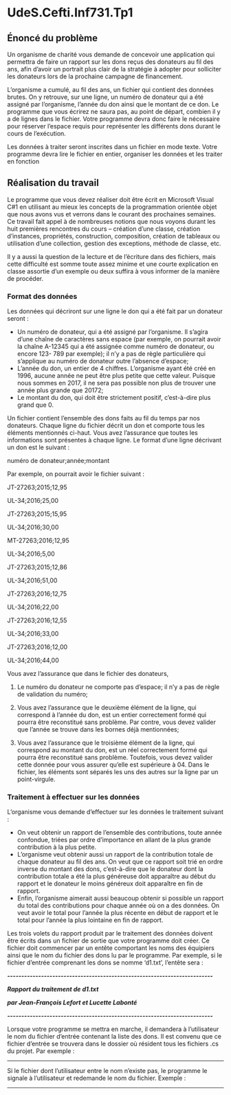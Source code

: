 # UdeS.Cefti.Inf731.Tp1

## Énoncé du problème

Un organisme de charité vous demande de concevoir une application qui
permettra de faire un rapport sur les dons reçus des donateurs au fil des ans, afin
d’avoir un portrait plus clair de la stratégie à adopter pour solliciter les donateurs
lors de la prochaine campagne de financement.

L’organisme a cumulé, au fil des ans, un fichier qui contient des données brutes.
On y retrouve, sur une ligne, un numéro de donateur qui a été assigné par
l’organisme, l’année du don ainsi que le montant de ce don. Le programme que
vous écrirez ne saura pas, au point de départ, combien il y a de lignes dans le
fichier. Votre programme devra donc faire le nécessaire pour réserver l’espace
requis pour représenter les différents dons durant le cours de l’exécution.

Les données à traiter seront inscrites dans un fichier en mode texte. Votre
programme devra lire le fichier en entier, organiser les données et les traiter en
fonction

## Réalisation du travail

Le programme que vous devez réaliser doit être écrit en Microsoft Visual C#1 en
utilisant au mieux les concepts de la programmation orientée objet que nous
avons vus et verrons dans le courant des prochaines semaines. Ce travail fait
appel à de nombreuses notions que nous voyons durant les huit premières
rencontres du cours – création d’une classe, création d’instances, propriétés,
construction, composition, création de tableaux ou utilisation d’une collection,
gestion des exceptions, méthode de classe, etc.

Il y a aussi la question de la lecture et de l’écriture dans des fichiers, mais cette
difficulté est somme toute assez minime et une courte explication en classe
assortie d’un exemple ou deux suffira à vous informer de la manière de procéder.

### Format des données

Les données qui décriront sur une ligne le don qui a été fait par un donateur
seront :

- Un numéro de donateur, qui a été assigné par l’organisme. Il s’agira d’une
chaîne de caractères sans espace (par exemple, on pourrait avoir la chaîne
A-12345 qui a été assignée comme numéro de donateur, ou encore 123-
789 par exemple); il n’y a pas de règle particulière qui s’applique au
numéro de donateur outre l’absence d’espace;
- L’année du don, un entier de 4 chiffres. L’organisme ayant été créé en
1996, aucune année ne peut être plus petite que cette valeur. Puisque nous
sommes en 2017, il ne sera pas possible non plus de trouver une année
plus grande que 20172;
- Le montant du don, qui doit être strictement positif, c’est-à-dire plus
grand que 0.

Un fichier contient l’ensemble des dons faits au fil du temps par nos donateurs.
Chaque ligne du fichier décrit un don et comporte tous les éléments mentionnés
ci-haut. Vous avez l’assurance que toutes les informations sont présentes à
chaque ligne. Le format d’une ligne décrivant un don est le suivant :

numéro de donateur;année;montant

Par exemple, on pourrait avoir le fichier suivant :

JT-27263;2015;12,95

UL-34;2016;25,00

JT-27263;2015;15,95

UL-34;2016;30,00

MT-27263;2016;12,95

UL-34;2016;5,00

JT-27263;2015;12,86

UL-34;2016;51,00

JT-27263;2016;12,75

UL-34;2016;22,00

JT-27263;2016;12,55

UL-34;2016;33,00

JT-27263;2016;12,00

UL-34;2016;44,00

Vous avez l’assurance que dans le fichier des donateurs,
1. Le numéro du donateur ne comporte pas d’espace; il n’y a pas de règle de
validation du numéro;

2. Vous avez l’assurance que le deuxième élément de la ligne, qui correspond
à l’année du don, est un entier correctement formé qui pourra être
reconstitué sans problème. Par contre, vous devez valider que l’année se
trouve dans les bornes déjà mentionnées;

3. Vous avez l’assurance que le troisième élément de la ligne, qui correspond
au montant du don, est un réel correctement formé qui pourra être
reconstitué sans problème. Toutefois, vous devez valider cette donnée
pour vous assurer qu’elle est supérieure à 04.
Dans le fichier, les éléments sont séparés les uns des autres sur la ligne par un
point-virgule. 

### Traitement à effectuer sur les données

L’organisme vous demande d’effectuer sur les données le traitement suivant :

- On veut obtenir un rapport de l’ensemble des contributions, toute année
confondue, triées par ordre d’importance en allant de la plus grande
contribution à la plus petite.
- L’organisme veut obtenir aussi un rapport de la contribution totale de
chaque donateur au fil des ans. On veut que ce rapport soit trié en ordre
inverse du montant des dons, c’est-à-dire que le donateur dont la
contribution totale a été la plus généreuse doit apparaître au début du
rapport et le donateur le moins généreux doit apparaître en fin de rapport.
- Enfin, l’organisme aimerait aussi beaucoup obtenir si possible un rapport
du total des contributions pour chaque année où on a des données. On
veut avoir le total pour l’année la plus récente en début de rapport et le
total pour l’année la plus lointaine en fin de rapport. 

Les trois volets du rapport produit par le traitement des données doivent être
écrits dans un fichier de sortie que votre programme doit créer. Ce fichier doit
commencer par un entête comportant les noms des équipiers ainsi que le nom du
fichier des dons lu par le programme. Par exemple, si le fichier d’entrée
comprenant les dons se nomme ‘d1.txt’, l’entête sera : 

***-------------------------------------------------------------------------***

***Rapport du traitement de d1.txt***

***par Jean-François Lefort et Lucette Labonté***

***-------------------------------------------------------------------------***

Lorsque votre programme se mettra en marche, il demandera à l’utilisateur le
nom du fichier d’entrée contenant la liste des dons. Il est convenu que ce fichier
d’entrée se trouvera dans le dossier où résident tous les fichiers .cs du projet. Par
exemple :

*** ***

Si le fichier dont l’utilisateur entre le nom n’existe pas, le programme le signale à
l’utilisateur et redemande le nom du fichier. Exemple :

*** ***


